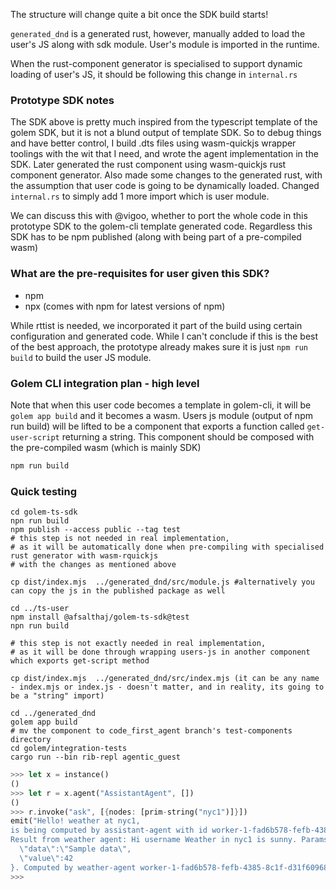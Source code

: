 The structure will change quite a bit once the SDK build starts!

`generated_dnd` is a generated rust, however, manually added to load the user's JS along with sdk module. User's module is imported 
in the runtime. 

When the rust-component generator is specialised to support dynamic loading of user's JS, it should be following this change
in `internal.rs`

### Prototype SDK notes

The SDK above is pretty much inspired from the typescript template of the golem SDK, but it is not a blund output of template SDK.
So to debug things and have better control, I build .dts files using wasm-quickjs wrapper toolings with the wit that I need, 
and wrote the agent implementation in the SDK. Later generated the rust component using wasm-quickjs rust component generator.
Also made some changes to the generated rust, with the assumption that user code is going to be dynamically loaded.
Changed `internal.rs` to simply add 1 more import which is user module. 

We can discuss this with @vigoo, whether to port the whole code in this prototype SDK to the golem-cli template generated code.
Regardless this SDK has to be npm published (along with being part of a pre-compiled wasm)

### What are the pre-requisites for user given this SDK?

* npm
* npx (comes with npm for latest versions of npm)

 
While rttist is needed, we incorporated it part of the build using certain configuration and generated code. 
While I can't conclude if this is the best of the best approach, the prototype already makes sure it is just `npm run build` 
to build the user JS module. 


### Golem CLI integration plan - high level

Note that when this user code becomes a template in golem-cli, it will be `golem app build` and it becomes a wasm.
Users js module (output of npm run build) will be lifted to be a component that exports a function called `get-user-script` returning a string.
This component should be composed with the pre-compiled wasm (which is mainly SDK) 

```sh
npm run build
```

### Quick testing

```shell
cd golem-ts-sdk
npn run build
npm publish --access public --tag test
# this step is not needed in real implementation, 
# as it will be automatically done when pre-compiling with specialised rust generator with wasm-rquickjs
# with the changes as mentioned above

cp dist/index.mjs  ../generated_dnd/src/module.js #alternatively you can copy the js in the published package as well
```

```shell
cd ../ts-user
npm install @afsalthaj/golem-ts-sdk@test
npn run build

# this step is not exactly needed in real implementation, 
# as it will be done through wrapping users-js in another component which exports get-script method

cp dist/index.mjs  ../generated_dnd/src/index.mjs (it can be any name - index.mjs or index.js - doesn't matter, and in reality, its going to be a "string" import)

```

```shell
cd ../generated_dnd
golem app build
# mv the component to code_first_agent branch's test-components directory
cd golem/integration-tests
cargo run --bin rib-repl agentic_guest
```

```rust
>>> let x = instance()
()
>>> let r = x.agent("AssistantAgent", [])
()
>>> r.invoke("ask", [{nodes: [prim-string("nyc1")]}])
emit("Hello! weather at nyc1,
is being computed by assistant-agent with id worker-1-fad6b578-fefb-4385-8c1f-d31f6096815d--AssistantAgent--2.,
Result from weather agent: Hi username Weather in nyc1 is sunny. Params passed: nyc1 {
  \"data\":\"Sample data\",
  \"value\":42
}. Computed by weather-agent worker-1-fad6b578-fefb-4385-8c1f-d31f6096815d--WeatherAgent--2. The query was done by assistant-agent worker-1-fad6b578-fefb-4385-8c1f-d31f6096815d--AssistantAgent--2 weather agent used worker-1-fad6b578-fefb-4385-8c1f-d31f6096815d--WeatherAgent--2")
>>>
```
